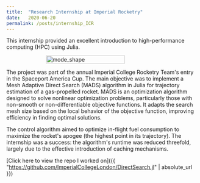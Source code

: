 ```yaml
---
title:  "Research Internship at Imperial Rocketry"
date:   2020-06-20
permalink: /posts/internship_ICR
---
```

 This internship provided an excellent introduction to high-performance computing (HPC) using Julia.
<figure style="display: flex; flex-direction: column; align-items: center;">
  <img src="{{ "/assets/img/work/spaceport.jpg"  | absolute_url }}" alt="mode_shape" class="post-pic" style="width: 70%;"/>
</figure>

The project was part of the annual Imperial College Rocketry Team's entry in the Spaceport America Cup. The main objective was to implement a Mesh Adaptive Direct Search (MADS) algorithm in Julia for trajectory estimation of a gas-propelled rocket. MADS is an optimization algorithm designed to solve nonlinear optimization problems, particularly those with non-smooth or non-differentiable objective functions. It adapts the search mesh size based on the local behavior of the objective function, improving efficiency in finding optimal solutions.

The control algorithm aimed to optimize in-flight fuel consumption to maximize the rocket's apogee (the highest point in its trajectory). The internship was a success: the algorithm's runtime was reduced threefold, largely due to the effective introduction of caching mechanisms.

[Click here to view the repo I worked on]({{ "https://github.com/ImperialCollegeLondon/DirectSearch.jl" | absolute_url }})